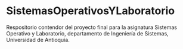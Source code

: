 SistemasOperativosYLaboratorio
==============================

Respositorio contendor del proyecto final para la asignatura Sistemas Operativo y Laboratorio, departamento de Ingeniería de Sistemas, Universidad de Antioquia.
